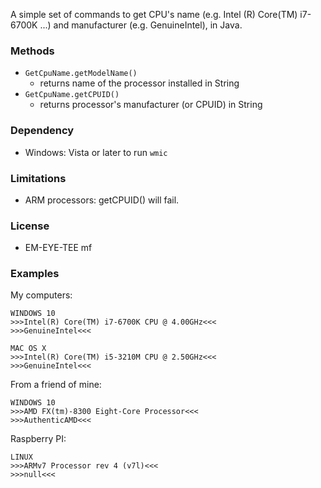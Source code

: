 A simple set of commands to get CPU's name (e.g. Intel (R) Core(TM) i7-6700K ...) and manufacturer (e.g. GenuineIntel), in Java.

### Methods
- ```GetCpuName.getModelName()```
    + returns name of the processor installed in String
- ```GetCpuName.getCPUID()```
    + returns processor's manufacturer (or CPUID) in String

### Dependency
- Windows: Vista or later to run `wmic`

### Limitations
- ARM processors: getCPUID() will fail.

### License

- EM-EYE-TEE mf

### Examples

My computers:

```
WINDOWS 10
>>>Intel(R) Core(TM) i7-6700K CPU @ 4.00GHz<<<
>>>GenuineIntel<<<
```

```
MAC OS X
>>>Intel(R) Core(TM) i5-3210M CPU @ 2.50GHz<<<
>>>GenuineIntel<<<
```

From a friend of mine:

```
WINDOWS 10
>>>AMD FX(tm)-8300 Eight-Core Processor<<<
>>>AuthenticAMD<<<
```

Raspberry PI:

```
LINUX
>>>ARMv7 Processor rev 4 (v7l)<<<
>>>null<<<
```
